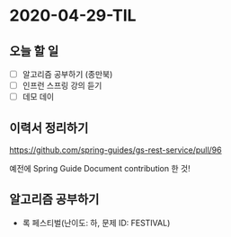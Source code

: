 # 2020-04-29-TIL

## 오늘 할 일

- [ ] 알고리즘 공부하기 (종만북)
- [ ] 인프런 스프링 강의 듣기
- [ ] 데모 데이

## 이력서 정리하기

https://github.com/spring-guides/gs-rest-service/pull/96

예전에 Spring Guide Document contribution 한 것!

## 알고리즘 공부하기

- 록 페스티벌(난이도: 하, 문제 ID: FESTIVAL)

  

